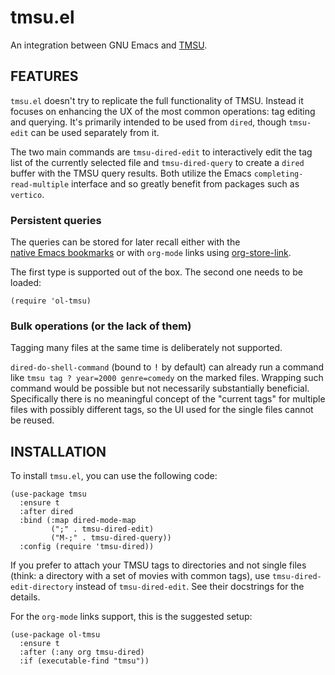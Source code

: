 tmsu.el
=======

An integration between GNU Emacs and [TMSU](https://tmsu.org/).

FEATURES
--------

`tmsu.el` doesn't try to replicate the full functionality of TMSU.
Instead it focuses on enhancing the UX of the most common operations:
tag editing and querying.  It's primarily intended to be used from
`dired`, though `tmsu-edit` can be used separately from it.

The two main commands are `tmsu-dired-edit` to interactively edit the
tag list of the currently selected file and `tmsu-dired-query` to
create a `dired` buffer with the TMSU query results.  Both utilize the
Emacs `completing-read-multiple` interface and so greatly benefit from
packages such as `vertico`.

### Persistent queries

The queries can be stored for later recall either with the
[native Emacs bookmarks][1] or with `org-mode` links using
[org-store-link][2].

[1]: https://www.gnu.org/software/emacs/manual/html_node/emacs/Bookmarks.html
[2]: https://orgmode.org/manual/Handling-Links.html

The first type is supported out of the box.  The second one needs to be loaded:

```elisp
(require 'ol-tmsu)
```

### Bulk operations (or the lack of them)

Tagging many files at the same time is deliberately not supported.

`dired-do-shell-command` (bound to <kbd>!</kbd> by default) can
already run a command like `tmsu tag ? year=2000 genre=comedy` on the
marked files.  Wrapping such command would be possible but not
necessarily substantially beneficial.  Specifically there is no
meaningful concept of the "current tags" for multiple files with
possibly different tags, so the UI used for the single files cannot
be reused.

INSTALLATION
------------

To install `tmsu.el`, you can use the following code:

```elisp
(use-package tmsu
  :ensure t
  :after dired
  :bind (:map dired-mode-map
         (";" . tmsu-dired-edit)
         ("M-;" . tmsu-dired-query))
  :config (require 'tmsu-dired))
```

If you prefer to attach your TMSU tags to directories and not single
files (think: a directory with a set of movies with common tags), use
`tmsu-dired-edit-directory` instead of `tmsu-dired-edit`.  See their
docstrings for the details.

For the `org-mode` links support, this is the suggested setup:

```elisp
(use-package ol-tmsu
  :ensure t
  :after (:any org tmsu-dired)
  :if (executable-find "tmsu"))
```
